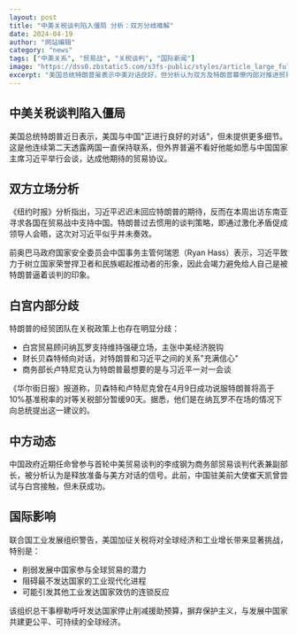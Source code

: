 ```yaml
---
layout: post
title: "中美关税谈判陷入僵局 分析：双方分歧难解"
date: 2024-04-19
author: "网站编辑"
category: "news"
tags: ["中美关系", "贸易战", "关税谈判", "国际新闻"]
image: "https://dss0.zbstatic5.com/s3fs-public/styles/article_large_full/public/articles/2025/04/20/431308324.jpg?2908508"
excerpt: "美国总统特朗普虽表示中美对话良好，但分析认为双方及特朗普幕僚内部对推进贸易谈判存在分歧，突破僵局希望渺茫。"
---
```


## 中美关税谈判陷入僵局

美国总统特朗普近日表示，美国与中国"正进行良好的对话"，但未提供更多细节。这是他连续第二天透露两国一直保持联系，但外界普遍不看好他能如愿与中国国家主席习近平举行会谈，达成他期待的贸易协议。

## 双方立场分析

《纽约时报》分析指出，习近平迟迟未回应特朗普的期待，反而在本周出访东南亚寻求各国在贸易战中支持中国。特朗普过去惯用的谈判策略，即通过激化矛盾促成领导人会晤，这次对习近平似乎并未奏效。

前奥巴马政府国家安全委员会中国事务主管何瑞恩（Ryan Hass）表示，习近平致力于树立国家荣誉捍卫者和民族崛起推动者的形象，因此会竭力避免给人自己是被特朗普逼着谈判的印象。

## 白宫内部分歧

特朗普的经贸团队在关税政策上也存在明显分歧：

- 白宫贸易顾问纳瓦罗支持维持强硬立场，主张中美经济脱钩
- 财长贝森特倾向对话，对特朗普和习近平之间的关系"充满信心"
- 商务部长卢特尼克认为特朗普最想要的是与习近平一对一会谈

《华尔街日报》报道称，贝森特和卢特尼克曾在4月9日成功说服特朗普将高于10%基准税率的对等关税部分暂缓90天。据悉，他们是在纳瓦罗不在场的情况下向总统提出这一建议的。

## 中方动态

中国政府近期任命曾参与首轮中美贸易谈判的李成钢为商务部贸易谈判代表兼副部长，被分析认为是释放准备与美方对话的信号。此前，中国驻美前大使崔天凯曾尝试与白宫接触，但未获成功。

## 国际影响

联合国工业发展组织警告，美国加征关税将对全球经济和工业增长带来显著挑战，特别是：

- 削弱发展中国家参与全球贸易的潜力
- 阻碍最不发达国家的工业现代化进程
- 可能引发其他工业发达国家效仿的连锁反应

该组织总干事穆勒呼吁发达国家停止削减援助预算，摒弃保护主义，与发展中国家共建更公平、可持续的全球经济。 